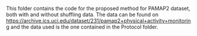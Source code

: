 This folder contains the code for the proposed method for PAMAP2 dataset, both with and without shuffling data.
The data can be found on https://archive.ics.uci.edu/dataset/231/pamap2+physical+activity+monitoring and the data used is the one contained in the Protocol folder.
